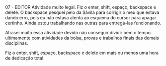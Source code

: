 ﻿   07 - EDITOR
Atividade muito legal. Fiz o enter, shift, espaço, backspace e delete. O backspace pesquei pelo da Sávila para corrigir o meu que estava dando erro, pois eu não estava atenta ao esquema do cursor para apagar certinho. Ainda estou trabalhando nas outras para entregá–las funcionando.

Atrasei muito essa atividade devido não conseguir dividir bem o tempo ultimamente com atividades da bolsa, provas e trabalhos finais das demais disciplinas.

Fiz o enter, shift, espaço, backspace e delete em mais ou menos uma hora de dedicação total.
